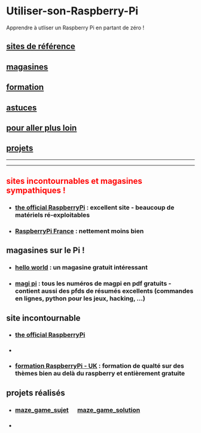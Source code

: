 # Utiliser-son-Raspberry-Pi
Apprendre à utliser un Raspberry Pi en partant de zéro !


## [sites de référence](#sites)

## [magasines](#magasine)

## [formation](#formation)

## [astuces](#astuce)

## [pour aller plus loin](#loin)

## [projets](#projet)


------------------------------------------------------------------------------------------------
------------------------------------------------------------------------------------------------
## <span style='color:red'><a name="sites ou magasines"></a> sites incontournables et magasines sympathiques !</span>
* ### [the official RaspberryPi](https://www.raspberrypi.org/) : excellent site - beaucoup de matériels ré-exploitables
* ### [RaspberryPi France](https://www.raspberrypi-france.fr/) : nettement moins bien

## <a name="magasines"></a> magasines sur le Pi !
* ### [hello world](https://helloworld.raspberrypi.org/) : un magasine gratuit intéressant
* ### [magi pi](https://www.framboise314.fr/publications-revues-magazines-livres-e-books-et-articles-sur-le-raspberry-pi/the-magpi/) : tous les numéros de magpi en pdf gratuits - contient aussi des pfds de résumés excellents (commandes en lignes, python pour les jeux, hacking, ...)




## <a name="sites"></a> site incontournable
* ### [the official RaspberryPi](https://www.raspberrypi.org/)
* ### []()


* ### [formation RaspberryPi - UK](https://www.raspberrypi.org/training/online/) : formation de qualté sur des thèmes bien au delà du raspberry et entièrement gratuite

## <a name="projet"></a> projets réalisés
* ### [maze_game_sujet](https://github.com/Math13Net/Utiliser-son-Raspberry-Pi/blob/master/maze_game_solution.pdf) &nbsp;&nbsp;&nbsp;&nbsp;&nbsp;[maze_game_solution](https://github.com/Math13Net/Utiliser-son-Raspberry-Pi/blob/master/maze_game_solution.py)
* ### []() 

